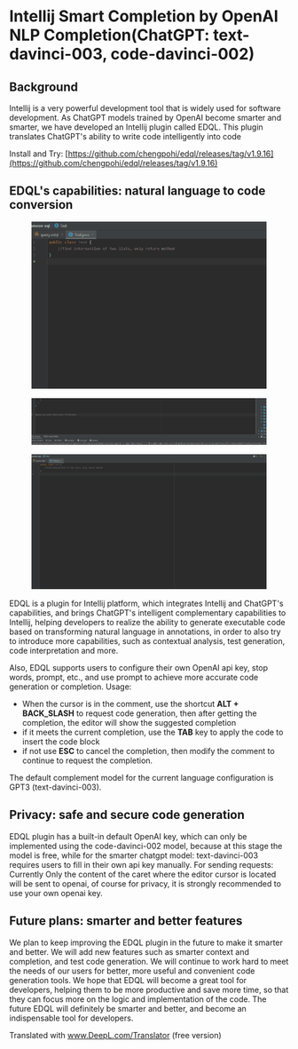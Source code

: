 # Intellij Smart Completion by OpenAI NLP Completion(ChatGPT: text-davinci-003, code-davinci-002)

## Background

Intellij is a very powerful development tool that is widely used for software development. As ChatGPT models trained by OpenAI become smarter and smarter, we have developed an Intellij plugin called EDQL. This plugin translates ChatGPT's ability to write code intelligently into code

Install and Try: [https://github.com/chengpohi/edql/releases/tag/v1.9.16](https://github.com/chengpohi/edql/releases/tag/v1.9.16)

## EDQL's capabilities: natural language to code conversion

<figure><img src="../.gitbook/assets/java-code-generation.gif" alt=""><figcaption></figcaption></figure>

<figure><img src="../.gitbook/assets/openai-query.gif" alt=""><figcaption></figcaption></figure>

<figure><img src="../.gitbook/assets/filetype-settings.gif" alt=""><figcaption></figcaption></figure>

EDQL is a plugin for Intellij platform, which integrates Intellij and ChatGPT's capabilities, and brings ChatGPT's intelligent complementary capabilities to Intellij, helping developers to realize the ability to generate executable code based on transforming natural language in annotations, in order to also try to introduce more capabilities, such as contextual analysis, test generation, code interpretation and more.&#x20;

Also, EDQL supports users to configure their own OpenAI api key, stop words, prompt, etc., and use prompt to achieve more accurate code generation or completion. Usage:&#x20;

* When the cursor is in the comment, use the shortcut **ALT + BACK\_SLASH** to request code generation, then after getting the completion, the editor will show the suggested completion&#x20;
* if it meets the current completion, use the **TAB** key to apply the code to insert the code block&#x20;
* if not use **ESC** to cancel the completion, then modify the comment to continue to request the completion.&#x20;

The default complement model for the current language configuration is GPT3 (text-davinci-003).

## Privacy: safe and secure code generation

EDQL plugin has a built-in default OpenAI key, which can only be implemented using the code-davinci-002 model, because at this stage the model is free, while for the smarter chatgpt model: text-davinci-003 requires users to fill in their own api key manually. For sending requests: Currently Only the content of the caret where the editor cursor is located will be sent to openai, of course for privacy, it is strongly recommended to use your own openai key.

## Future plans: smarter and better features

We plan to keep improving the EDQL plugin in the future to make it smarter and better. We will add new features such as smarter context and completion, and test code generation. We will continue to work hard to meet the needs of our users for better, more useful and convenient code generation tools. We hope that EDQL will become a great tool for developers, helping them to be more productive and save more time, so that they can focus more on the logic and implementation of the code. The future EDQL will definitely be smarter and better, and become an indispensable tool for developers.

Translated with www.DeepL.com/Translator (free version)
